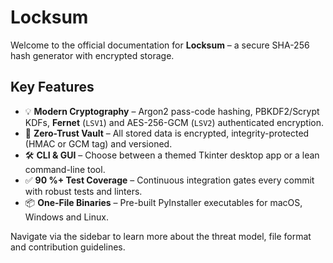 # Locksum

Welcome to the official documentation for **Locksum** – a secure SHA-256 hash generator with encrypted storage.

## Key Features

* 💡 **Modern Cryptography** – Argon2 pass-code hashing, PBKDF2/Scrypt KDFs, **Fernet** (`LSV1`) and AES-256-GCM (`LSV2`) authenticated encryption.
* 🔐 **Zero-Trust Vault** – All stored data is encrypted, integrity-protected (HMAC or GCM tag) and versioned.
* 🛠 **CLI & GUI** – Choose between a themed Tkinter desktop app or a lean command-line tool.
* ✅ **90 %+ Test Coverage** – Continuous integration gates every commit with robust tests and linters.
* 📦 **One-File Binaries** – Pre-built PyInstaller executables for macOS, Windows and Linux.

Navigate via the sidebar to learn more about the threat model, file format and contribution guidelines. 